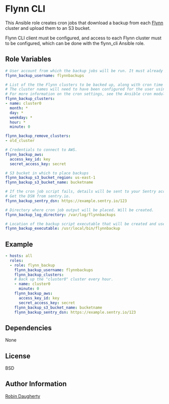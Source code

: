 # Flynn CLI

This Ansible role creates cron jobs that download a backup from each [Flynn](https://flynn.io) cluster and upload them to an S3 bucket.

Flynn CLI client must be configured, and access to each Flynn cluster must to be configured, which can be done with the flynn_cli Ansible role.

## Role Variables

```yml
# User account from which the backup jobs will be run. It must already exist.
flynn_backup_username: flynnbackups

# List of the the Flynn clusters to be backed up, along with cron time settings for the backup.
# The cluster names will need to have been configured for the user using the flynn_cli role.
# For more information on the cron settings, see the Ansible cron module.
flynn_backup_clusters:
- name: cluster0
  month: *
  day: *
  weekday: *
  hour: *
  minute: 0

flynn_backup_remove_clusters:
- old_cluster

# Credentials to connect to AWS.
flynn_backup_aws:
  access_key_id: key
  secret_access_key: secret

# S3 bucket in which to place backups
flynn_backup_s3_bucket_region: us-east-1
flynn_backup_s3_bucket_name: bucketname

# If the cron job script fails, details will be sent to your Sentry account.
# Get the DSN from sentry.io.
flynn_backup_sentry_dsn: https://example.sentry.io/123

# Directory where cron job output will be placed. Will be created.
flynn_backup_log_directory: /var/log/flynnbackups

# Location of the backup script executable that will be created and used by cron jobs.
flynn_backup_executable: /usr/local/bin/flynnbackup
```

## Example

```yml
- hosts: all
  roles:
  - role: flynn_backup
    flynn_backup_username: flynnbackups
    flynn_backup_clusters:
    # Back up the "cluster0" cluster every hour.
    - name: cluster0
      minute: 0
    flynn_backup_aws:
      access_key_id: key
      secret_access_key: secret
    flynn_backup_s3_bucket_name: bucketname
    flynn_backup_sentry_dsn: https://example.sentry.io/123
```

## Dependencies

None

## License

BSD

## Author Information

[Robin Daugherty](https://github.com/RobinDaugherty)
